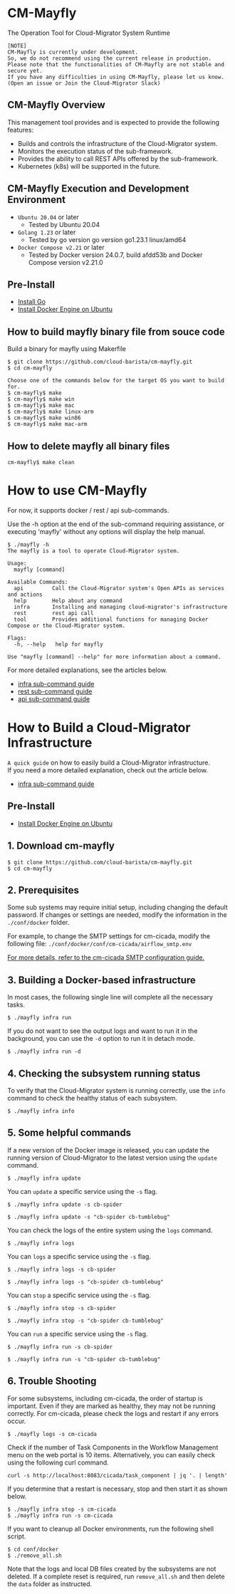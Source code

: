 # CM-Mayfly
The Operation Tool for Cloud-Migrator System Runtime

```
[NOTE]
CM-Mayfly is currently under development.
So, we do not recommend using the current release in production.
Please note that the functionalities of CM-Mayfly are not stable and secure yet.
If you have any difficulties in using CM-Mayfly, please let us know.
(Open an issue or Join the Cloud-Migrator Slack)
```

## CM-Mayfly Overview
This management tool provides and is expected to provide the following features:
- Builds and controls the infrastructure of the Cloud-Migrator system.
- Monitors the execution status of the sub-framework.
- Provides the ability to call REST APIs offered by the sub-framework.
- Kubernetes (k8s) will be supported in the future.


## CM-Mayfly Execution and Development Environment
- `Ubuntu 20.04` or later
  - Tested by Ubuntu 20.04
- `Golang 1.23` or later
  - Tested by go version go version go1.23.1 linux/amd64
- `Docker Compose v2.21` or later
  - Tested by Docker version 24.0.7, build afdd53b and Docker Compose version v2.21.0


## Pre-Install
- [Install Go](https://golang.org/doc/install)
- [Install Docker Engine on Ubuntu](https://docs.docker.com/engine/install/ubuntu/)


## How to build mayfly binary file from souce code
Build a binary for mayfly using Makerfile
```Shell
$ git clone https://github.com/cloud-barista/cm-mayfly.git
$ cd cm-mayfly

Choose one of the commands below for the target OS you want to build for.
$ cm-mayfly$ make
$ cm-mayfly$ make win
$ cm-mayfly$ make mac
$ cm-mayfly$ make linux-arm
$ cm-mayfly$ make win86
$ cm-mayfly$ make mac-arm
```

## How to delete mayfly all binary files
```Shell
cm-mayfly$ make clean
```


# How to use CM-Mayfly
For now, it supports docker / rest / api sub-commands.   

Use the -h option at the end of the sub-command requiring assistance, or executing 'mayfly' without any options will display the help manual.   

```
$ ./mayfly -h
The mayfly is a tool to operate Cloud-Migrator system.

Usage:
  mayfly [command]

Available Commands:
  api         Call the Cloud-Migrator system's Open APIs as services and actions
  help        Help about any command
  infra       Installing and managing cloud-migrator's infrastructure
  rest        rest api call
  tool        Provides additional functions for managing Docker Compose or the Cloud-Migrator system.

Flags:
  -h, --help   help for mayfly

Use "mayfly [command] --help" for more information about a command.
```

For more detailed explanations, see the articles below.   
- [infra sub-command guide](https://github.com/cloud-barista/cm-mayfly/blob/main/docs/cb-mayfly-docker-compose-mode.md)
- [rest sub-command guide](https://github.com/cloud-barista/cm-mayfly/blob/main/docs/cb-mayfly-rest.md)
- [api sub-command guide](https://github.com/cloud-barista/cm-mayfly/blob/main/docs/cb-mayfly-api.md)


# How to Build a Cloud-Migrator Infrastructure
`A quick guide` on how to easily build a Cloud-Migrator infrastructure.   
If you need a more detailed explanation, check out the article below.   
- [infra sub-command guide](https://github.com/cloud-barista/cm-mayfly/blob/main/docs/cb-mayfly-docker-compose-mode.md)


## Pre-Install
- [Install Docker Engine on Ubuntu](https://docs.docker.com/engine/install/ubuntu/)


## 1. Download cm-mayfly
```
$ git clone https://github.com/cloud-barista/cm-mayfly.git
$ cd cm-mayfly
```

## 2. Prerequisites
Some sub systems may require initial setup, including changing the default password. If changes or settings are needed, modify the information in the `./conf/docker` folder.

For example, to change the SMTP settings for cm-cicada, modify the following file:
`./conf/docker/conf/cm-cicada/airflow_smtp.env`

[For more details, refer to the cm-cicada SMTP configuration guide.](https://github.com/cloud-barista/cm-cicada?tab=readme-ov-file#smtp)

<!--
### mc-datamanager
The `mc-data-manager` subsystem `requires authentication information to use CSP`. Currently, only the configuration method using the `profile.json file` is supported. Therefore, if you wish to use mc-data-manager, `make sure to register the CSP-specific authentication information` in the `./conf/docker/conf/mc-data-manger/data/var/run/data-manager/profile/profile.json` file before setting up the infrastructure.   

If necessary, you can also modify the contents of the profile.json file after the infrastructure has been set up.
-->

## 3. Building a Docker-based infrastructure
In most cases, the following single line will complete all the necessary tasks.
```
$ ./mayfly infra run
```

If you do not want to see the output logs and want to run it in the background, you can use the `-d` option to run it in detach mode.
```
$ ./mayfly infra run -d
```


## 4. Checking the subsystem running status
To verify that the Cloud-Migrator system is running correctly, use the `info` command to check the healthy status of each subsystem.
```
$ ./mayfly infra info
```


## 5. Some helpful commands
If a new version of the Docker image is released, you can update the running version of Cloud-Migrator to the latest version using the `update` command.
```
$ ./mayfly infra update
```

You can `update` a specific service using the `-s` flag.
```
$ ./mayfly infra update -s cb-spider
```
```
$ ./mayfly infra update -s "cb-spider cb-tumblebug"
```

You can check the logs of the entire system using the `logs` command.
```
$ ./mayfly infra logs
```

You can `logs` a specific service using the `-s` flag.
```
$ ./mayfly infra logs -s cb-spider
```
```
$ ./mayfly infra logs -s "cb-spider cb-tumblebug"
```



You can `stop` a specific service using the `-s` flag.
```
$ ./mayfly infra stop -s cb-spider
```
```
$ ./mayfly infra stop -s "cb-spider cb-tumblebug"
```

You can `run` a specific service using the `-s` flag.
```
$ ./mayfly infra run -s cb-spider
```
```
$ ./mayfly infra run -s "cb-spider cb-tumblebug"
```

## 6. Trouble Shooting
For some subsystems, including cm-cicada, the order of startup is important. Even if they are marked as healthy, they may not be running correctly. 
For cm-cicada, please check the logs and restart if any errors occur.
```
$ ./mayfly logs -s cm-cicada
```
Check if the number of Task Components in the Workflow Management menu on the web portal is 10 items.
Alternatively, you can easily check using the following curl command.
```
curl -s http://localhost:8083/cicada/task_component | jq '. | length'
```
If you determine that a restart is necessary, stop and then start it as shown below.
```
$ ./mayfly infra stop -s cm-cicada
$ ./mayfly infra run -s cm-cicada
```

If you want to cleanup all Docker environments, run the following shell script.
```
$ cd conf/docker
$ ./remove_all.sh
```

Note that the logs and local DB files created by the subsystems are not deleted.
If a complete reset is required, run `remove_all.sh` and then delete the `data` folder as instructed.

<!-- 
## docker-compose.yaml
The necessary service information for the Cloud-Migrator System configuration is defined in the `cm-mayfly/conf/docker/docker-compose.yaml` file.(By default, it is set to build the desired configuration and data volume in the `conf/docker` folder.)   

If you want to change the information for each container you want to deploy, modify the `cm-mayfly/conf/docker/docker-compose.yaml` file or use the -f option.   


# docker subcommand
For now, it supports docker's run/stop/info/pull/remove commands.

Use the -h option at the end of the sub-command requiring assistance, or executing 'mayfly' without any options will display the help manual.   

```
Usage:
  mayfly infra [flags]
  mayfly infra [command]

Available Commands:
  info        Get information of Cloud-Migrator System
  pull        Pull images of Cloud-Migrator System containers
  remove      Stop and Remove Cloud-Migrator System
  run         Setup and Run Cloud-Migrator System
  stop        Stop Cloud-Migrator System

Flags:
  -h, --help   help for docker

Use "mayfly infra [command] --help" for more information about a command.
```
   
## docker subcommand examples
Simple usage examples for docker subcommand
```
 ./mayfly infra pull [-f ./conf/docker/docker-compose.yaml]   
 ./mayfly infra run [-f ./conf/docker/docker-compose.yaml]   
 ./mayfly infra info   
 ./mayfly infra stop [-f ./conf/docker/docker-compose.yaml]   
 ./mayfly infra remove [-f ./conf/docker/docker-compose.yaml] -v -i   
```


# k8s subcommand
K8S is not currently supported and will be supported in the near future.   



# rest subcommand
The rest subcommands are developed around the basic features of REST to make it easy to use the open APIs of Cloud-Migrator-related frameworks from the CLI.
For now, it supports get/post/delete/put/patch commands.

```
rest api call

Usage:
  mayfly rest [flags]
  mayfly rest [command]

Available Commands:
  delete      REST API calls with DELETE methods
  get         REST API calls with GET methods
  patch       REST API calls with PATCH methods
  post        REST API calls with POST methods
  put         REST API calls with PUT methods

Flags:
      --authScheme string   sets the auth scheme type in the HTTP request.(Exam. OAuth)(The default auth scheme is Bearer)
      --authToken string    sets the auth token of the 'Authorization' header for all HTTP requests.(The default auth scheme is 'Bearer')
  -d, --data string         Data to send to the server
  -f, --file string         Data to send to the server from file
  -I, --head                Show response headers only
  -H, --header strings      Pass custom header(s) to server
  -h, --help                help for rest
  -o, --output string       <file> Write to file instead of stdout
  -p, --password string     Password for basic authentication
  -u, --user string         Username for basic authentication
  -v, --verbose             Show more detail information

Use "mayfly rest [command] --help" for more information about a command.
```

## rest subcommand examples
Simple usage examples for rest subcommand
```
./mayfly rest get -u default -p default http://localhost:1323/tumblebug/health
./mayfly rest post https://reqres.in/api/users -d '{
                "name": "morpheus",
                "job": "leader"
        }'
```


# api subcommand
The api subcommands are developed to make it easy to use the open APIs of Cloud-Migrator-related frameworks from the CLI.

```
Call the action of the service defined in api.yaml. For example:
./mayfly api --help
./mayfly api --list
./mayfly api --service spider --list
./mayfly api --service spider --action ListCloudOS
./mayfly api --service spider --action GetCloudDriver --pathParam driver_name:AWS
./mayfly api --service spider --action GetRegionZone --pathParam region_name:ap-northeast-3 --queryString ConnectionName:aws-config01

Usage:
  mayfly api [flags]
  mayfly api [command]

Available Commands:
  tool        Swagger JSON parsing tool to assist in writing api.yaml files

Flags:
  -a, --action string        Action to perform
  -c, --config string        config file (default "./conf/api.yaml")
  -d, --data string          Data to send to the server
  -f, --file string          Data to send to the server from file
  -h, --help                 help for api
  -l, --list                 Show Service or Action list
  -m, --method string        HTTP Method
  -o, --output string        <file> Write to file instead of stdout
  -p, --pathParam string     Variable path info set "key1:value1 key2:value2" for URIs
  -q, --queryString string   Use if you have a query string to add to URIs
  -s, --service string       Service to perform
  -v, --verbose              Show more detail information

Use "mayfly api [command] --help" for more information about a command.
```

For more information, see the [API Sub Command Guide](https://github.com/cloud-barista/cm-mayfly/blob/main/docs/cb-mayfly-api.md).



## api subcommand examples
Simple usage examples for api subcommand
```
./mayfly api --help
./mayfly api --list
./mayfly api --service spider --list
./mayfly api --service spider --action ListCloudOS
./mayfly api --service spider --action GetCloudDriver --pathParam driver_name:AWS
./mayfly api --service spider --action GetRegionZone --pathParam region_name:ap-northeast-3 --queryString ConnectionName:aws-config01
```

Examples of changing REST authentication values   
Example of changing the username and password for basic authentication.   
`./mayfly api -s cm-ant -a getcostinfo --authUser=test --authPassword=test2`

Example of changing the authentication token for bearer authentication.   
`./mayfly api -s cm-ant -a getcostinfo --authToken=token`
-->